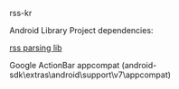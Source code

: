 rss-kr

Android Library Project dependencies:

[rss parsing lib][android_rss]

Google ActionBar appcompat (android-sdk\extras\android\support\v7\appcompat\)

[android_rss]: https://github.com/ahorn/android-rss
